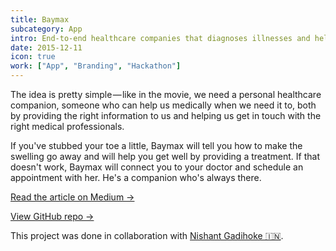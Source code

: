 ```yaml
---
title: Baymax
subcategory: App
intro: End-to-end healthcare companies that diagnoses illnesses and helps your recover, along with scheduling and appointments.
date: 2015-12-11
icon: true
work: ["App", "Branding", "Hackathon"]
---
```


The idea is pretty simple — like in the movie, we need a personal healthcare companion, someone who can help us medically when we need it to, both by providing the right information to us and helping us get in touch with the right medical professionals.

If you've stubbed your toe a little, Baymax will tell you how to make the swelling go away and will help you get well by providing a treatment. If that doesn't work, Baymax will connect you to your doctor and schedule an appointment with her. He's a companion who's always there.

[Read the article on Medium &rarr;](https://medium.com/@anandchowdhary/a-personal-healthcare-companion-who-lives-in-your-phone-1e946bd8553b)

[View GitHub repo &rarr;](https://github.com/AnandChowdhary/baymax)

<div class="three-images">
	<div><img alt="" src="/images/projects/baymax/1.png"></div>
	<div><img alt="" src="/images/projects/baymax/2.png"></div>
	<div><img alt="" src="/images/projects/baymax/3.png"></div>
</div>

<footer>This project was done in collaboration with <a href="https://nishantgadihoke.com">Nishant Gadihoke 🇮🇳</a>.</footer>